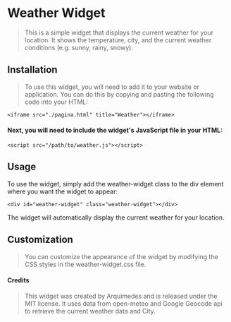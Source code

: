 # Weather Widget
> This is a simple widget that displays the current weather for your location. It shows the temperature, city, and the current weather conditions (e.g. sunny, rainy, snowy).

## Installation
> To use this widget, you will need to add it to your website or application. You can do this by copying and pasting the following code into your HTML:


`<iframe src="./pagina.html" title="Weather"></iframe>`


#### Next, you will need to include the widget's JavaScript file in your HTML:

`<script src="/path/to/weather.js"></script>`

## Usage
To use the widget, simply add the weather-widget class to the div element where you want the widget to appear:

`<div id="weather-widget" class="weather-widget"></div>`


The widget will automatically display the current weather for your location.

## Customization
> You can customize the appearance of the widget by modifying the CSS styles in the weather-widget.css file.

#### Credits
> This widget was created by Arquimedes and is released under the MIT license. It uses data from open-meteo and Google Geocode api to retrieve the current weather data and City.